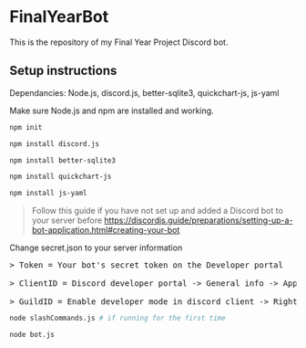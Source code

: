 # FinalYearBot
This is the repository of my Final Year Project Discord bot.

## Setup instructions
Dependancies: Node.js, discord.js, better-sqlite3, quickchart-js, js-yaml

Make sure Node.js and npm are installed and working.

```bash
npm init
```
```bash
npm install discord.js  
```
```bash
npm install better-sqlite3
```
```bash
npm install quickchart-js
```
```bash
npm install js-yaml
```
> Follow this guide if you have not set up and added a Discord bot to your server before https://discordjs.guide/preparations/setting-up-a-bot-application.html#creating-your-bot

Change secret.json to your server information
<pre>
> Token = Your bot's secret token on the Developer portal

> ClientID = Discord developer portal -> General info -> Application ID

> GuildID = Enable developer mode in discord client -> Right click your server and copy ID
</pre>
```bash
node slashCommands.js # if running for the first time 
```
```bash
node bot.js
```